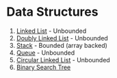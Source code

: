# Data Structures

1. [Linked List](LinkedList.java) - Unbounded
2. [Doubly Linked List](DoublyLinkedList.java)  - Unbounded
3. [Stack](Stack.java) - Bounded (array backed)
4. [Queue](Queue.java) - Unbounded
5. [Circular Linked List](CircularLinkedList.java) - Unbounded
6. [Binary Search Tree](BinarySearchTree.java)